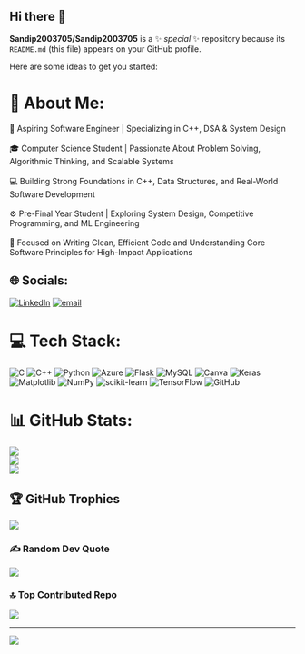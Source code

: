 ## Hi there 👋


**Sandip2003705/Sandip2003705** is a ✨ _special_ ✨ repository because its `README.md` (this file) appears on your GitHub profile.

Here are some ideas to get you started:

# 💫 About Me:
🧠 Aspiring Software Engineer | Specializing in C++, DSA & System Design<br><br>🎓 Computer Science Student | Passionate About Problem Solving, Algorithmic Thinking, and Scalable Systems<br><br>💻 Building Strong Foundations in C++, Data Structures, and Real-World Software Development<br><br>⚙️ Pre-Final Year Student | Exploring System Design, Competitive Programming, and ML Engineering<br><br>🚀 Focused on Writing Clean, Efficient Code and Understanding Core Software Principles for High-Impact Applications


## 🌐 Socials:
[![LinkedIn](https://img.shields.io/badge/LinkedIn-%230077B5.svg?logo=linkedin&logoColor=white)](https://linkedin.com/in/https://www.linkedin.com/in/sandip-kumar-754b0a259) [![email](https://img.shields.io/badge/Email-D14836?logo=gmail&logoColor=white)](mailto:sandipverma3437@gmail.com) 

# 💻 Tech Stack:
![C](https://img.shields.io/badge/c-%2300599C.svg?style=for-the-badge&logo=c&logoColor=white) ![C++](https://img.shields.io/badge/c++-%2300599C.svg?style=for-the-badge&logo=c%2B%2B&logoColor=white) ![Python](https://img.shields.io/badge/python-3670A0?style=for-the-badge&logo=python&logoColor=ffdd54) ![Azure](https://img.shields.io/badge/azure-%230072C6.svg?style=for-the-badge&logo=microsoftazure&logoColor=white) ![Flask](https://img.shields.io/badge/flask-%23000.svg?style=for-the-badge&logo=flask&logoColor=white) ![MySQL](https://img.shields.io/badge/mysql-4479A1.svg?style=for-the-badge&logo=mysql&logoColor=white) ![Canva](https://img.shields.io/badge/Canva-%2300C4CC.svg?style=for-the-badge&logo=Canva&logoColor=white) ![Keras](https://img.shields.io/badge/Keras-%23D00000.svg?style=for-the-badge&logo=Keras&logoColor=white) ![Matplotlib](https://img.shields.io/badge/Matplotlib-%23ffffff.svg?style=for-the-badge&logo=Matplotlib&logoColor=black) ![NumPy](https://img.shields.io/badge/numpy-%23013243.svg?style=for-the-badge&logo=numpy&logoColor=white) ![scikit-learn](https://img.shields.io/badge/scikit--learn-%23F7931E.svg?style=for-the-badge&logo=scikit-learn&logoColor=white) ![TensorFlow](https://img.shields.io/badge/TensorFlow-%23FF6F00.svg?style=for-the-badge&logo=TensorFlow&logoColor=white) ![GitHub](https://img.shields.io/badge/github-%23121011.svg?style=for-the-badge&logo=github&logoColor=white)
# 📊 GitHub Stats:
![](https://github-readme-stats.vercel.app/api?username=Sandip2003705&theme=dark&hide_border=false&include_all_commits=false&count_private=false)<br/>
![](https://nirzak-streak-stats.vercel.app/?user=Sandip2003705&theme=dark&hide_border=false)<br/>
![](https://github-readme-stats.vercel.app/api/top-langs/?username=Sandip2003705&theme=dark&hide_border=false&include_all_commits=false&count_private=false&layout=compact)

## 🏆 GitHub Trophies
![](https://github-profile-trophy.vercel.app/?username=Sandip2003705&theme=radical&no-frame=false&no-bg=true&margin-w=4)

### ✍️ Random Dev Quote
![](https://quotes-github-readme.vercel.app/api?type=horizontal&theme=radical)

### 🔝 Top Contributed Repo
![](https://github-contributor-stats.vercel.app/api?username=Sandip2003705&limit=5&theme=dark&combine_all_yearly_contributions=true)

---
[![](https://visitcount.itsvg.in/api?id=Sandip2003705&icon=0&color=0)](https://visitcount.itsvg.in)

